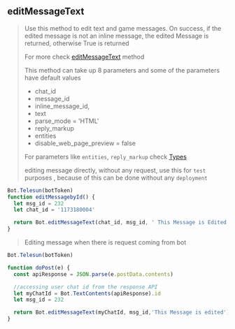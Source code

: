 ## editMessageText

> Use this method to edit text and game messages. On success, if the edited message is not an inline message, the edited Message is returned, otherwise True is returned
>
> For more check [editMessageText](https://core.telegram.org/bots/api#editmessagetext) method
>
> This method can take up 8 parameters and
> some of the parameters have default values
>
> - chat_id
> - message_id
> - inline_message_id,
> - text
> - parse_mode = 'HTML'
> - reply_markup
> - entities
> - disable_web_page_preview = false
>
> For parameters like `entities`, `reply_markup` check [Types](https://github.com/abdiu34567/telesn.js/tree/main/Docs/Types)
>
> editing message directly, without any request, use this for `test` purposes , because of this can be done without any `deployment`

```js
Bot.Telesun(botToken)
function editMessagebyId() {
  let msg_id = 232
  let chat_id = '1173180004'

  return Bot.editMessageText(chat_id, msg_id, ' This Message is Edited')
}
```

> Editing message when there is request coming from bot

```JavaScript
Bot.Telesun(botToken)

function doPost(e) {
  const apiResponse = JSON.parse(e.postData.contents)

  //accessing user chat id from the response API
  let myChatId = Bot.TextContents(apiResponse).id
  let msg_id = 232

  return Bot.editMessageText(myChatId, msg_id,'This Message is edited')
}
```
